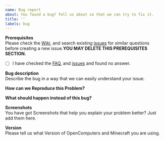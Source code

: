 ```yaml
---
name: Bug report
about: You found a bug? Tell us about so that we can try to fix it.
title: ''
labels: bug
---
```


**Prerequisites** <br>
Please check the [Wiki](), and search existing [issues]() for similar questions before creating a new issue.**YOU MAY DELETE THIS PREREQUISITES SECTION.**

- [ ] I have checked the [FAQ](http://naver.github.io/pinpoint/faq.html), and [issues](https://github.com/naver/pinpoint/issues) and found no answer.


**Bug description** <br>
Describe the bug in a way that we can easily understand your issue.

**How can we Reproduce this Problem?** <br>


**What should happen instead of this bug?** <br>


**Screenshots** <br>
You have got Screenshots that help you explain your problem better? Just add them here.

**Version** <br>
Please tell us what Version of OpenComputers and Minecraft you are using.
